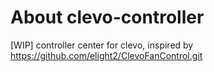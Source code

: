 # About clevo-controller

[WIP]
controller center for clevo, inspired by https://github.com/elight2/ClevoFanControl.git
